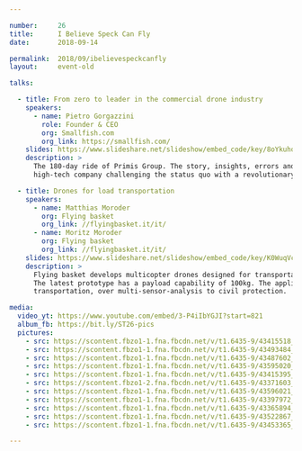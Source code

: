 ```yaml
---

number:     26
title:      I Believe Speck Can Fly
date:       2018-09-14

permalink:  2018/09/ibelievespeckcanfly
layout:     event-old

talks:

  - title: From zero to leader in the commercial drone industry
    speakers:
      - name: Pietro Gorgazzini
        role: Founder & CEO
        org: Smallfish.com
        org_link: https://smallfish.com/
    slides: https://www.slideshare.net/slideshow/embed_code/key/8oYkuhq61m8661
    description: >
      The 180-day ride of Primis Group. The story, insights, errors and learnings of a
      high-tech company challenging the status quo with a revolutionary approach to aerial data.

  - title: Drones for load transportation
    speakers:
      - name: Matthias Moroder
        org: Flying basket
        org_link: //flyingbasket.it/it/
      - name: Moritz Moroder
        org: Flying basket
        org_link: //flyingbasket.it/it/
    slides: https://www.slideshare.net/slideshow/embed_code/key/K0WuqVc3ory57u
    description: >
      Flying basket develops multicopter drones designed for transportation in mountain areas.
      The latest prototype has a payload capability of 100kg. The applications range from load
      transportation, over multi-sensor-analysis to civil protection.

media:
  video_yt: https://www.youtube.com/embed/3-P4iIbYGJI?start=821
  album_fb: https://bit.ly/ST26-pics
  pictures:
    - src: https://scontent.fbzo1-1.fna.fbcdn.net/v/t1.6435-9/43415518_1000332800164675_1369763743273058304_n.jpg?_nc_cat=100&ccb=1-7&_nc_sid=5f2048&_nc_ohc=v2_dIeHwtiYAX8QB0eK&_nc_ht=scontent.fbzo1-1.fna&oh=00_AfCFUDM52yVyS9DXF4xH6FadbU5eY2-8Zge4Yl6_merxug&oe=66184ECB
    - src: https://scontent.fbzo1-1.fna.fbcdn.net/v/t1.6435-9/43493484_1000333173497971_8135956179445612544_n.jpg?_nc_cat=107&ccb=1-7&_nc_sid=5f2048&_nc_ohc=DOArom4nKIIAX-kaxJU&_nc_ht=scontent.fbzo1-1.fna&oh=00_AfAMAmuNy-RZhWGaB14GGxy8J31Pio0na4sLQV93YRbNDQ&oe=66185655
    - src: https://scontent.fbzo1-1.fna.fbcdn.net/v/t1.6435-9/43487602_1000333093497979_6828520975802302464_n.jpg?_nc_cat=104&ccb=1-7&_nc_sid=5f2048&_nc_ohc=cQrsVCKXWZcAX8uMjav&_nc_oc=AQnT1Kg-XXw8axqHVMO3gvKX7BretJ0cIjPMiGmtzEKurBrOWdLmVJhpnLI-BR7L2WU&_nc_ht=scontent.fbzo1-1.fna&oh=00_AfC2mGS5OVEfDfL1Ludw_Audat4re3JUjf_JlTNtYg7OKw&oe=661836CC
    - src: https://scontent.fbzo1-1.fna.fbcdn.net/v/t1.6435-9/43595020_1000334143497874_3852451236330602496_n.jpg?_nc_cat=107&ccb=1-7&_nc_sid=5f2048&_nc_ohc=dU4U9UGR9QkAX9cRdpu&_nc_ht=scontent.fbzo1-1.fna&oh=00_AfDRjyFTYE41B-RIS0zK5oWgNXGcmYZKgHcIkWR5ZOxpFA&oe=6618268B
    - src: https://scontent.fbzo1-1.fna.fbcdn.net/v/t1.6435-9/43415395_1000334346831187_4858019203354984448_n.jpg?_nc_cat=104&ccb=1-7&_nc_sid=5f2048&_nc_ohc=sCkrJi7Sn7kAX_MqIy1&_nc_ht=scontent.fbzo1-1.fna&oh=00_AfDyXIz4l69pyqziu-lCPf6paqXQlnvDpkyL4I9d735g3w&oe=66183CA4
    - src: https://scontent.fbzo1-2.fna.fbcdn.net/v/t1.6435-9/43371603_1000334630164492_4168411201245544448_n.jpg?_nc_cat=111&ccb=1-7&_nc_sid=5f2048&_nc_ohc=zWS_yLSGic8AX9Jsl_5&_nc_ht=scontent.fbzo1-2.fna&oh=00_AfBRU0Ree3AbxFr4BnFq4E89Bg9s-7M5-Jc0id7n24mLGg&oe=66184D36
    - src: https://scontent.fbzo1-1.fna.fbcdn.net/v/t1.6435-9/43596021_1000333273497961_5065365286509608960_n.jpg?_nc_cat=101&ccb=1-7&_nc_sid=5f2048&_nc_ohc=mOVNIoso8GMAX8x6YnK&_nc_ht=scontent.fbzo1-1.fna&oh=00_AfDeCMnXVAurQWWiGDeO2gyVCQYHAlff-lmpztTzHBQTjA&oe=66183C97
    - src: https://scontent.fbzo1-1.fna.fbcdn.net/v/t1.6435-9/43397972_1000333043497984_7284823317851144192_n.jpg?_nc_cat=107&ccb=1-7&_nc_sid=5f2048&_nc_ohc=Szd_7-Tc8N0AX-39XT-&_nc_ht=scontent.fbzo1-1.fna&oh=00_AfC3c4pcnR4AGS_BBckzXXyE6Ahk2JY6r_q-3fl8WMj0rw&oe=66184F4D
    - src: https://scontent.fbzo1-1.fna.fbcdn.net/v/t1.6435-9/43365894_1000334643497824_4626400894211063808_n.jpg?_nc_cat=105&ccb=1-7&_nc_sid=5f2048&_nc_ohc=COZkWmf4LSAAX8K6ZM2&_nc_ht=scontent.fbzo1-1.fna&oh=00_AfAZaHG71xrRzjoveiwOxjEhDgPYaoAHbNRmYNrisQ1iYQ&oe=661836C1
    - src: https://scontent.fbzo1-1.fna.fbcdn.net/v/t1.6435-9/43522867_1000334403497848_6441052365209468928_n.jpg?_nc_cat=101&ccb=1-7&_nc_sid=5f2048&_nc_ohc=7O5A_faXZIwAX8nZyLv&_nc_oc=AQnDrFKqMRjFT5mcU_DckPMaG26kQRmI-gZyPwL4a0pvnBYOoGfU2EUBQ6mdnZzZQvg&_nc_ht=scontent.fbzo1-1.fna&oh=00_AfA9DLnoqIS3gIwgjjhuGq58Dv8xcJVjsCmarzC7bER4NA&oe=66183178
    - src: https://scontent.fbzo1-1.fna.fbcdn.net/v/t1.6435-9/43453365_1000333243497964_8290792576554893312_n.jpg?_nc_cat=100&ccb=1-7&_nc_sid=5f2048&_nc_ohc=z8ESmftr6CMAX_8D5E4&_nc_ht=scontent.fbzo1-1.fna&oh=00_AfA01jysr7F1mibytRjy8S6VHzqHAJoOGHo1bInK8RKy9Q&oe=661833C1

---
```


